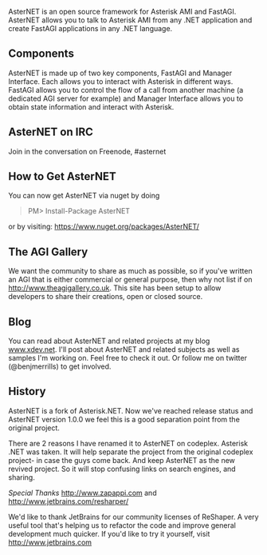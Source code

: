AsterNET is an open source framework for Asterisk AMI and FastAGI. AsterNET allows you to talk to Asterisk AMI from any .NET application and create FastAGI applications in any .NET language.

## Components
AsterNET is made up of two key components, FastAGI and Manager Interface. Each allows you to interact with Asterisk in different ways. FastAGI allows you to control the flow of a call from another machine (a dedicated AGI server for example) and Manager Interface allows you to obtain state information and interact with Asterisk. 

## AsterNET on IRC
Join in the conversation on Freenode, #asternet

## How to Get AsterNET
You can now get AsterNET via nuget by doing
> PM> Install-Package AsterNET

or by visiting: https://www.nuget.org/packages/AsterNET/

## The AGI Gallery
We want the community to share as much as possible, so if you've written an AGI that is either commercial or general purpose, then why not list if on http://www.theagigallery.co.uk. This site has been setup to allow developers to share their creations, open or closed source.

## Blog
You can read about AsterNET and related projects at my blog www.xdev.net. I'll post about AsterNET and related subjects as well as samples I'm working on. Feel free to check it out. Or follow me on twitter (@benjmerrills) to get involved.

## History
AsterNET is a fork of Asterisk.NET. Now we've reached release status and AsterNET version 1.0.0 we feel this is a good separation point from the original project.

There are 2 reasons I have renamed it to AsterNET on codeplex. Asterisk .NET was taken. It will help separate the project from the original codeplex project- in case the guys come back. And keep AsterNET as the new revived project. So it will stop confusing links on search engines, and sharing.


*Special Thanks*
http://www.zapappi.com and http://www.jetbrains.com/resharper/

We'd like to thank JetBrains for our community licenses of ReShaper. A very useful tool that's helping us to refactor the code and improve general development much quicker. If you'd like to try it yourself, visit http://www.jetbrains.com
